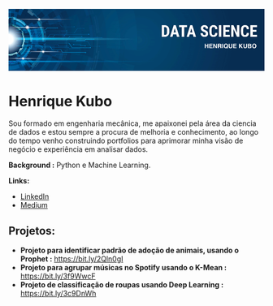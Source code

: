<p align="center">
  <img src="banner.png" >
</p>

# Henrique Kubo

Sou formado em engenharia mecânica, me apaixonei pela área da ciencia de dados e estou sempre a procura de melhoria e conhecimento, ao longo do tempo venho construindo portfolios para aprimorar minha visão de negócio e experiência em analisar dados.

**Background :** Python e Machine Learning.

**Links:**
* [LinkedIn](https://www.linkedin.com/in/henrique-kubo-9104b6209/)
* [Medium](https://medium.com/@henrique.kubo)


## Projetos:

* **Projeto para identificar padrão de adoção de animais, usando o Prophet :** https://bit.ly/2Qln0gI
* **Projeto para agrupar músicas no Spotify usando o K-Mean :** https://bit.ly/3f9WwcF
* **Projeto de classificação de roupas usando Deep Learning :** https://bit.ly/3c9DnWh
